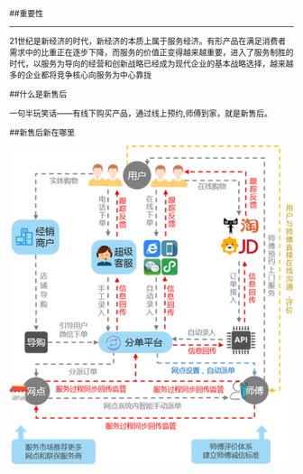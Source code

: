 ##重要性
___
21世纪是新经济的时代，新经济的本质上属于服务经济。有形产品在满足消费者需求中的比重正在逐步下降，而服务的价值正变得越来越重要，进入了服务制胜的时代，以服务为导向的经营和创新战略已经成为现代企业的基本战略选择，越来越多的企业都将竞争核心向服务为中心靠拢

##什么是新售后

一句半玩笑话——有线下购买产品，通过线上预约,师傅到家，就是新售后。

##新售后新在哪里

![新售后](/assets/f02.png)
   



